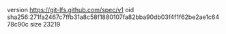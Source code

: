 version https://git-lfs.github.com/spec/v1
oid sha256:271fa2467c7ffb31a8c58f1880107fa82bba90db03f4f1f62be2ae1c6478c90c
size 23219
